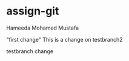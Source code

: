 # assign-git
Hameeda Mohamed Mustafa

"first change"
This  is  a change on  testbranch2 

testbranch change

